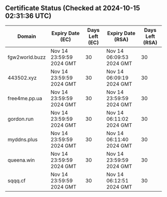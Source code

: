 ## Certificate Status (Checked at 2024-10-15 02:31:36 UTC)
| Domain | Expiry Date (EC) | Days Left (EC) | Expiry Date (RSA) | Days Left (RSA) |
|--------|-------------------|----------------|--------------------|--------------------|
| fgw2world.buzz | Nov 14 23:59:59 2024 GMT | 30 | Nov 14 06:09:53 2024 GMT | 30 |
| 443502.xyz | Nov 14 23:59:59 2024 GMT | 30 | Nov 14 06:09:19 2024 GMT | 30 |
| free4me.pp.ua | Nov 14 23:59:59 2024 GMT | 30 | Nov 14 23:59:59 2024 GMT | 30 |
| gordon.run | Nov 14 23:59:59 2024 GMT | 30 | Nov 14 06:11:02 2024 GMT | 30 |
| myddns.plus | Nov 14 23:59:59 2024 GMT | 30 | Nov 14 06:11:40 2024 GMT | 30 |
| queena.win | Nov 14 23:59:59 2024 GMT | 30 | Nov 14 23:59:59 2024 GMT | 30 |
| sqqq.cf | Nov 14 23:59:59 2024 GMT | 30 | Nov 14 06:12:51 2024 GMT | 30 |
